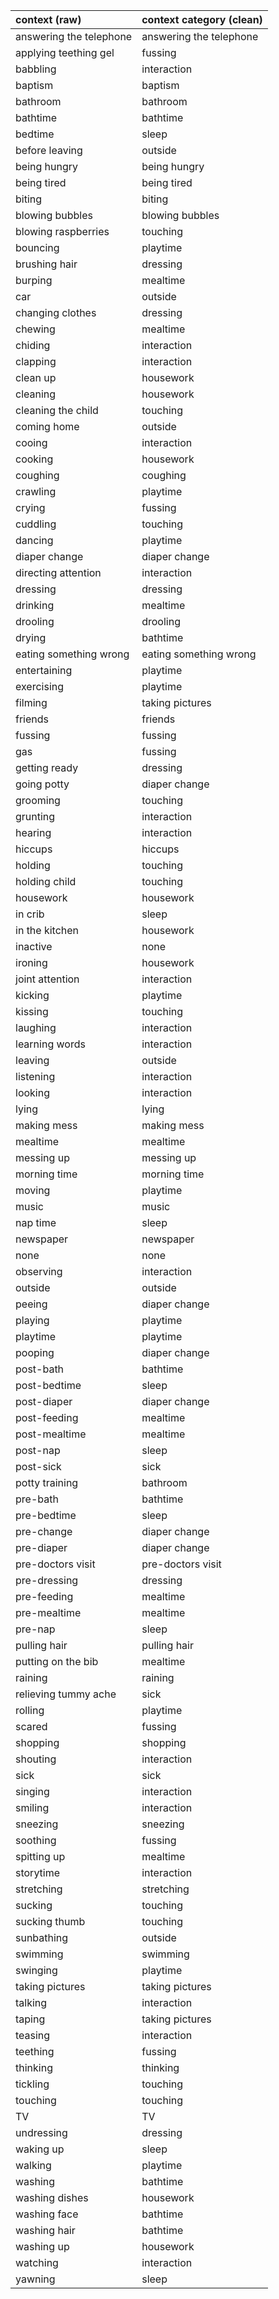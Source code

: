 |context (raw)           |context category (clean) |
|:-----------------------|:------------------------|
|answering the telephone |answering the telephone  |
|applying teething gel   |fussing                  |
|babbling                |interaction              |
|baptism                 |baptism                  |
|bathroom                |bathroom                 |
|bathtime                |bathtime                 |
|bedtime                 |sleep                    |
|before leaving          |outside                  |
|being hungry            |being hungry             |
|being tired             |being tired              |
|biting                  |biting                   |
|blowing bubbles         |blowing bubbles          |
|blowing raspberries     |touching                 |
|bouncing                |playtime                 |
|brushing hair           |dressing                 |
|burping                 |mealtime                 |
|car                     |outside                  |
|changing clothes        |dressing                 |
|chewing                 |mealtime                 |
|chiding                 |interaction              |
|clapping                |interaction              |
|clean up                |housework                |
|cleaning                |housework                |
|cleaning the child      |touching                 |
|coming home             |outside                  |
|cooing                  |interaction              |
|cooking                 |housework                |
|coughing                |coughing                 |
|crawling                |playtime                 |
|crying                  |fussing                  |
|cuddling                |touching                 |
|dancing                 |playtime                 |
|diaper change           |diaper change            |
|directing attention     |interaction              |
|dressing                |dressing                 |
|drinking                |mealtime                 |
|drooling                |drooling                 |
|drying                  |bathtime                 |
|eating something wrong  |eating something wrong   |
|entertaining            |playtime                 |
|exercising              |playtime                 |
|filming                 |taking pictures          |
|friends                 |friends                  |
|fussing                 |fussing                  |
|gas                     |fussing                  |
|getting ready           |dressing                 |
|going potty             |diaper change            |
|grooming                |touching                 |
|grunting                |interaction              |
|hearing                 |interaction              |
|hiccups                 |hiccups                  |
|holding                 |touching                 |
|holding child           |touching                 |
|housework               |housework                |
|in crib                 |sleep                    |
|in the kitchen          |housework                |
|inactive                |none                     |
|ironing                 |housework                |
|joint attention         |interaction              |
|kicking                 |playtime                 |
|kissing                 |touching                 |
|laughing                |interaction              |
|learning words          |interaction              |
|leaving                 |outside                  |
|listening               |interaction              |
|looking                 |interaction              |
|lying                   |lying                    |
|making mess             |making mess              |
|mealtime                |mealtime                 |
|messing up              |messing up               |
|morning time            |morning time             |
|moving                  |playtime                 |
|music                   |music                    |
|nap time                |sleep                    |
|newspaper               |newspaper                |
|none                    |none                     |
|observing               |interaction              |
|outside                 |outside                  |
|peeing                  |diaper change            |
|playing                 |playtime                 |
|playtime                |playtime                 |
|pooping                 |diaper change            |
|post-bath               |bathtime                 |
|post-bedtime            |sleep                    |
|post-diaper             |diaper change            |
|post-feeding            |mealtime                 |
|post-mealtime           |mealtime                 |
|post-nap                |sleep                    |
|post-sick               |sick                     |
|potty training          |bathroom                 |
|pre-bath                |bathtime                 |
|pre-bedtime             |sleep                    |
|pre-change              |diaper change            |
|pre-diaper              |diaper change            |
|pre-doctors visit       |pre-doctors visit        |
|pre-dressing            |dressing                 |
|pre-feeding             |mealtime                 |
|pre-mealtime            |mealtime                 |
|pre-nap                 |sleep                    |
|pulling hair            |pulling hair             |
|putting on the bib      |mealtime                 |
|raining                 |raining                  |
|relieving tummy ache    |sick                     |
|rolling                 |playtime                 |
|scared                  |fussing                  |
|shopping                |shopping                 |
|shouting                |interaction              |
|sick                    |sick                     |
|singing                 |interaction              |
|smiling                 |interaction              |
|sneezing                |sneezing                 |
|soothing                |fussing                  |
|spitting up             |mealtime                 |
|storytime               |interaction              |
|stretching              |stretching               |
|sucking                 |touching                 |
|sucking thumb           |touching                 |
|sunbathing              |outside                  |
|swimming                |swimming                 |
|swinging                |playtime                 |
|taking pictures         |taking pictures          |
|talking                 |interaction              |
|taping                  |taking pictures          |
|teasing                 |interaction              |
|teething                |fussing                  |
|thinking                |thinking                 |
|tickling                |touching                 |
|touching                |touching                 |
|TV                      |TV                       |
|undressing              |dressing                 |
|waking up               |sleep                    |
|walking                 |playtime                 |
|washing                 |bathtime                 |
|washing dishes          |housework                |
|washing face            |bathtime                 |
|washing hair            |bathtime                 |
|washing up              |housework                |
|watching                |interaction              |
|yawning                 |sleep                    |
